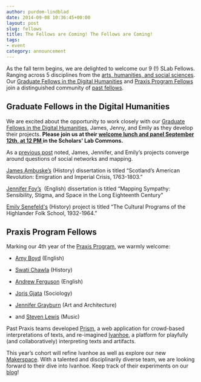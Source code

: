 ```yaml
---
author: purdom-lindblad
date: 2014-09-08 10:36:45+00:00
layout: post
slug: fellows
title: The Fellows are Coming! The Fellows are Coming!
tags:
- event
category: announcement
---
```


As the fall term begins, we are delighted to welcome our 9 (!) SLab Fellows. Ranging across 5 disciplines from the [arts, humanities, and social sciences](http://as.virginia.edu/). Our [Graduate Fellows in the Digital Humanities](/digital-humanities-fellows) and [Praxis Program Fellows](https://praxis.scholarslab.org) join a distinguished community of [past fellows](/people/).


## Graduate Fellows in the Digital Humanities


We are excited about the opportunity to work closely with our [Graduate Fellows in the Digital Humanities](/digital-humanities-fellows), James, Jenny, and Emily as they develop their projects. **Please join us at their [welcome lunch and panel September 12th, at 12 PM ](http://scholarslab.org/events/2014-15-scholars-lab-graduate-fellows-panel/)in the Scholars' Lab Commons.**

As a [previous post](/blog/realignment/) noted, James, Jennifer, and Emily’s projects converge around questions of social networks and mapping.

[James Ambuske’s](/people/james-ambuske/) (History) dissertation is titled “Scotland’s American Revolution: Emigration and Imperial Crisis, 1763-1803.”

[Jennifer Foy’s](/people/jennifer-foy/)  (English) dissertation is titled “Mapping Sympathy: Sensibility, Stigma, and Space in the Long Eighteenth Century”

[Emily Senefeld's](/people/emily-senefeld/) (History) project is titled “The Cultural Programs of the Highlander Folk School, 1932-1964.”


## Praxis Program Fellows


Marking our 4th year of the [Praxis Program](/praxis-program-fellowships), we warmly welcome:



	
  * [Amy Boyd](/people/amy-boyd/) (English)

	
  * [Swati Chawla](/people/swati-chawla/) (History)

	
  * [Andrew Ferguson](/people/andrew-ferguson/) (English)

	
  * [Joris Gjata](/people/joris-gjata/) (Sociology)

	
  * [Jennifer Grayburn](/people/jennifer-grayburn/) (Art and Architecture)

	
  * and [Steven Lewis](/people/steven-lewis/) (Music)


Past Praxis teams developed [Prism](http://prism.scholarslab.org/), a web application for crowd-based interpretations of texts, and re-imagined [Ivanhoe](http://ivanhoe.scholarslab.org), a platform for playfully (and collaboratively) interpreting texts and artifacts.

This year’s cohort will refine Ivanhoe as well as explore our new [Makerspace](/makerspace/). With a talented and disciplinarily diverse team, we are looking forward to their dive into Ivanhoe. Keep track of their experiments on our [blog](/blog/)!
